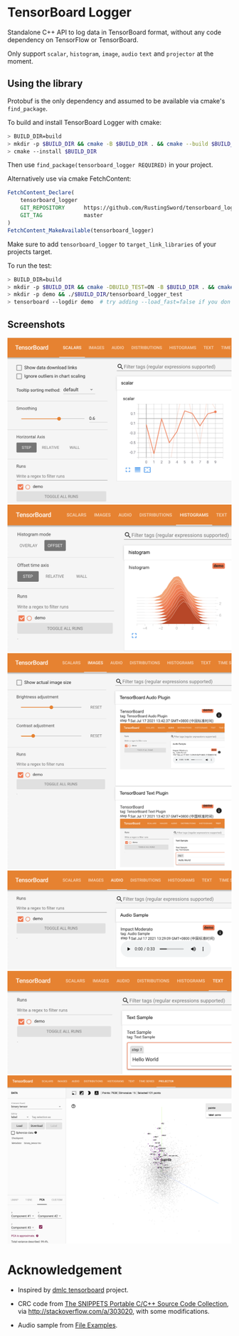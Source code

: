 # TensorBoard Logger

Standalone C++ API to log data in TensorBoard format, without any code dependency on TensorFlow or TensorBoard.

Only support `scalar`, `histogram`, `image`, `audio` `text` and `projector` at the moment.

## Using the library

Protobuf is the only dependency and assumed to be available via cmake's `find_package`.

To build and install TensorBoard Logger with cmake:

```bash
> BUILD_DIR=build
> mkdir -p $BUILD_DIR && cmake -B $BUILD_DIR . && cmake --build $BUILD_DIR -j
> cmake --install $BUILD_DIR
```
Then use `find_package(tensorboard_logger REQUIRED)` in your project.

Alternatively use via cmake FetchContent:

```cmake
FetchContent_Declare(
	tensorboard_logger
	GIT_REPOSITORY      https://github.com/RustingSword/tensorboard_logger.git
	GIT_TAG             master
)
FetchContent_MakeAvailable(tensorboard_logger)
```

Make sure to add `tensorboard_logger` to `target_link_libraries` of your projects target.

To run the test:

```bash
> BUILD_DIR=build
> mkdir -p $BUILD_DIR && cmake -DBUILD_TEST=ON -B $BUILD_DIR . && cmake --build $BUILD_DIR -j
> mkdir -p demo && ./$BUILD_DIR/tensorboard_logger_test
> tensorboard --logdir demo  # try adding --load_fast=false if you don't see projector tab
```

## Screenshots

![scalar](./assets/scalar.png)
![histogram](./assets/histogram.png)
![image](./assets/image.png)
![audio](./assets/audio.png)
![text](./assets/text.png)
![embedding](./assets/embedding.png)

# Acknowledgement

- Inspired by [dmlc tensorboard](https://github.com/dmlc/tensorboard) project.

- CRC code from [The SNIPPETS Portable C/C++ Source Code Collection](http://web.archive.org/web/20080303102530/http://c.snippets.org/snip_lister.php?fname=crc_32.c), via http://stackoverflow.com/a/303020, with some modifications.

- Audio sample from [File Examples](https://file-examples.com/index.php/sample-audio-files/sample-wav-download/).
